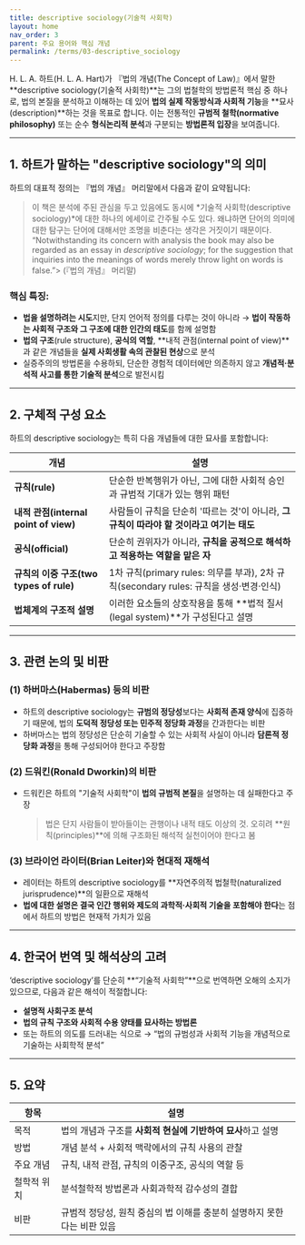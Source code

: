```yaml
---
title: descriptive sociology(기술적 사회학)
layout: home
nav_order: 3
parent: 주요 용어와 핵심 개념
permalink: /terms/03-descriptive_sociology
---
```


H. L. A. 하트(H. L. A. Hart)가 『법의 개념(The Concept of Law)』에서 말한 **descriptive sociology(기술적 사회학)**는 그의 법철학의 방법론적 핵심 중 하나로, 법의 본질을 분석하고 이해하는 데 있어 **법의 실제 작동방식과 사회적 기능**을 **묘사(description)**하는 것을 목표로 합니다. 이는 전통적인 **규범적 철학(normative philosophy)** 또는 순수 **형식논리적 분석**과 구분되는 **방법론적 입장**을 보여줍니다.

---

## 1. 하트가 말하는 "descriptive sociology"의 의미

하트의 대표적 정의는 『법의 개념』 머리말에서 다음과 같이 요약됩니다:

> 이 책은 분석에 주된 관심을 두고 있음에도 동시에 *기술적 사회학(descriptive sociology)*에 대한 하나의 에세이로 간주될 수도 있다. 왜냐하면 단어의 의미에 대한 탐구는 단어에 대해서만 조명을 비춘다는 생각은 거짓이기 때문이다.
> “Notwithstanding its concern with analysis the book may also be regarded as an essay in *descriptive sociology*; for the suggestion that inquiries into the meanings of words merely throw light on words is false.”> (『법의 개념』 머리말)

### 핵심 특징:

* **법을 설명하려는 시도**지만, 단지 언어적 정의를 다루는 것이 아니라
  → **법이 작동하는 사회적 구조와 그 구조에 대한 인간의 태도**를 함께 설명함
* **법의 구조**(rule structure), **공식의 역할**, **내적 관점(internal point of view)**과 같은 개념들을 **실제 사회생활 속의 관찰된 현상**으로 분석
* 실증주의의 방법론을 수용하되, 단순한 경험적 데이터에만 의존하지 않고 **개념적·분석적 사고를 통한 기술적 분석**으로 발전시킴

---

## 2. 구체적 구성 요소

하트의 descriptive sociology는 특히 다음 개념들에 대한 묘사를 포함합니다:

| 개념                                | 설명                                                                 |
| --------------------------------- | ------------------------------------------------------------------ |
| **규칙(rule)**                      | 단순한 반복행위가 아닌, 그에 대한 사회적 승인과 규범적 기대가 있는 행위 패턴                       |
| **내적 관점(internal point of view)** | 사람들이 규칙을 단순히 '따르는 것'이 아니라, **그 규칙이 따라야 할 것이라고 여기는 태도**             |
| **공식(official)**                  | 단순히 권위자가 아니라, **규칙을 공적으로 해석하고 적용하는 역할을 맡은 자**                      |
| **규칙의 이중 구조(two types of rule)**  | 1차 규칙(primary rules: 의무를 부과), 2차 규칙(secondary rules: 규칙을 생성·변경·인식) |
| **법체계의 구조적 설명**                   | 이러한 요소들의 상호작용을 통해 **법적 질서(legal system)**가 구성된다고 설명            |

---

## 3. 관련 논의 및 비판

### (1) **하버마스(Habermas) 등의 비판**

* 하트의 descriptive sociology는 **규범의 정당성**보다는 **사회적 존재 양식**에 집중하기 때문에, 법의 **도덕적 정당성 또는 민주적 정당화 과정**을 간과한다는 비판
* 하버마스는 법의 정당성은 단순히 기술할 수 있는 사회적 사실이 아니라 **담론적 정당화 과정**을 통해 구성되어야 한다고 주장함

### (2) **드워킨(Ronald Dworkin)의 비판**

* 드워킨은 하트의 "기술적 사회학"이 **법의 규범적 본질**을 설명하는 데 실패한다고 주장

  > 법은 단지 사람들이 받아들이는 관행이나 내적 태도 이상의 것.
  > 오히려 **원칙(principles)**에 의해 구조화된 해석적 실천이어야 한다고 봄

### (3) **브라이언 라이터(Brian Leiter)와 현대적 재해석**

* 레이터는 하트의 descriptive sociology를 **자연주의적 법철학(naturalized jurisprudence)**의 일환으로 재해석
* **법에 대한 설명은 결국 인간 행위와 제도의 과학적·사회적 기술을 포함해야 한다**는 점에서 하트의 방법은 현재적 가치가 있음

---

## 4. 한국어 번역 및 해석상의 고려

‘descriptive sociology’를 단순히 **“기술적 사회학”**으로 번역하면 오해의 소지가 있으므로, 다음과 같은 해석이 적절합니다:

* **설명적 사회구조 분석**
* **법의 규칙 구조와 사회적 수용 양태를 묘사하는 방법론**
* 또는 하트의 의도를 드러내는 식으로
  → “법의 규범성과 사회적 기능을 개념적으로 기술하는 사회학적 분석”

---

## 5. 요약

| 항목     | 설명                                        |
| ------ | ----------------------------------------- |
| 목적     | 법의 개념과 구조를 **사회적 현실에 기반하여 묘사**하고 설명       |
| 방법     | 개념 분석 + 사회적 맥락에서의 규칙 사용의 관찰               |
| 주요 개념  | 규칙, 내적 관점, 규칙의 이중구조, 공식의 역할 등             |
| 철학적 위치 | 분석철학적 방법론과 사회과학적 감수성의 결합                  |
| 비판     | 규범적 정당성, 원칙 중심의 법 이해를 충분히 설명하지 못한다는 비판 있음 |


